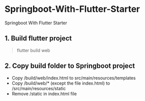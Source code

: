 # Springboot-With-Flutter-Starter
Springboot With Flutter Starter

## 1. Build flutter project
> flutter build web

## 2. Copy build folder to Springboot project
- Copy /build/web/index.html to src/main/resources/templates
- Copy /build/web/* (except the file index.html) to /src/main/resources/static
- Remove /static in index.html file
